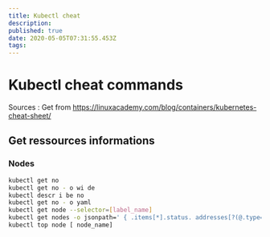 ```yaml
---
title: Kubectl cheat
description: 
published: true
date: 2020-05-05T07:31:55.453Z
tags: 
---
```


# Kubectl cheat commands

Sources : Get from https://linuxacademy.com/blog/containers/kubernetes-cheat-sheet/

## Get ressources informations

### Nodes

```bash
kubectl get no
kubectl get no - o wi de
kubectl descr i be no
kubectl get no - o yaml
kubectl get node --selector=[label_name]
kubectl get nodes -o jsonpath=' { .items[*].status. addresses[?(@.type=="ExternalIP")].address}'
kubectl top node [ node_name]
```